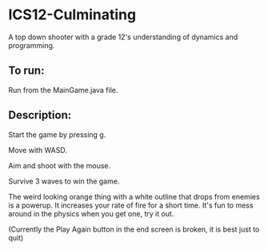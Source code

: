 # ICS12-Culminating
A top down shooter with a grade 12's understanding of dynamics and programming.

## To run:
Run from the MainGame.java file.

## Description:
Start the game by pressing g.

Move with WASD.

Aim and shoot with the mouse.

Survive 3 waves to win the game.

The weird looking orange thing with a white outline that drops from enemies is a powerup. It increases your rate of fire for a short time. It's fun to mess around in the physics when you get one, try it out.

(Currently the Play Again button in the end screen is broken, it is best just to quit)
